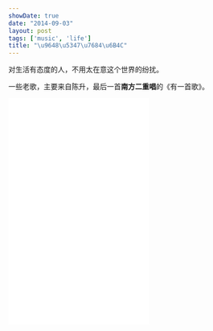 ```yaml
---
showDate: true
date: "2014-09-03"
layout: post
tags: ['music', 'life']
title: "\u9648\u5347\u7684\u6B4C"
---
```


对生活有态度的人，不用太在意这个世界的纷扰。  

一些老歌，主要来自陈升，最后一首**南方二重唱**的《有一首歌》。

<!--more-->

<iframe frameborder="no" border="0" marginwidth="0" marginheight="0" width="280" height="450" src="//music.163.com/outchain/player?type=0&id=103897430&auto=0&height=430"> </iframe>
